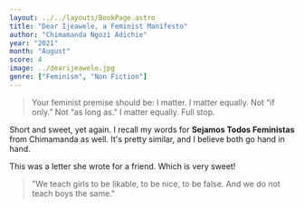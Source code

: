 ```yaml
---
layout: ../../layouts/BookPage.astro
title: "Dear Ijeawele, a Feminist Manifesto"
author: "Chimamanda Ngozi Adichie"
year: "2021"
month: "August"
score: 4
image: ../dearijeawele.jpg
genre: ["Feminism", "Non Fiction"]
---
```


>Your feminist premise should be: I matter. I matter equally. Not “if only.” Not “as long as.” I matter equally. Full stop.

Short and sweet, yet again. I recall my words for **Sejamos Todos Feministas** from Chimamanda as well. It's pretty similar, and I believe both go hand in hand.

This was a letter she wrote for a friend. Which is very sweet!

>"We teach girls to be likable, to be nice, to be false. And we do not teach boys the same."